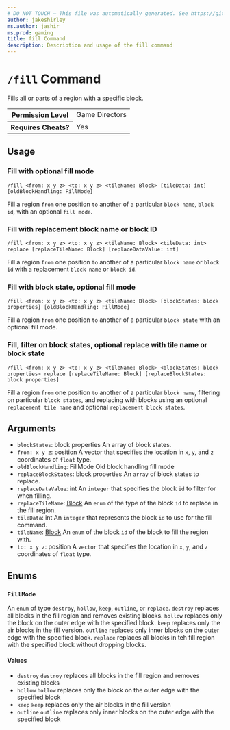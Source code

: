 ```yaml
---
# DO NOT TOUCH — This file was automatically generated. See https://github.com/mojang/minecraftapidocsgenerator to modify descriptions, examples, etc.
author: jakeshirley
ms.author: jashir
ms.prod: gaming
title: fill Command
description: Description and usage of the fill command
---
```

# `/fill` Command
Fills all or parts of a region with a specific block.

<table>
  <tr>
    <th>Permission Level</th>
    <td>Game Directors</td>
  </tr>
  <tr>
    <th>Requires Cheats?</th>
    <td>Yes</td>
  </tr>
</table>

## Usage
### Fill with optional fill mode
`/fill <from: x y z> <to: x y z> <tileName: Block> [tileData: int] [oldBlockHandling: FillMode]`

Fill a region `from` one position `to` another of a particular `block name`, `block id`, with an optional `fill mode`.

### Fill with replacement block name or block ID
`/fill <from: x y z> <to: x y z> <tileName: Block> <tileData: int> replace [replaceTileName: Block] [replaceDataValue: int]`

Fill a region `from` one position `to` another of a particular `block name` or `block id` with a replacement `block name` or `block id`.

### Fill with block state, optional fill mode
`/fill <from: x y z> <to: x y z> <tileName: Block> [blockStates: block properties] [oldBlockHandling: FillMode]`

Fill a region `from` one position `to` another of a particular `block state` with an optional fill mode.

### Fill, filter on block states, optional replace with tile name or block state
`/fill <from: x y z> <to: x y z> <tileName: Block> <blockStates: block properties> replace [replaceTileName: Block] [replaceBlockStates: block properties]`

Fill a region `from` one position `to` another of a particular `block name`, filtering on particular `block states`, and replacing with blocks using an optional `replacement tile name` and optional `replacement block states`.

## Arguments
- `blockStates`: block properties
An array of block states.
- `from: x y z`: position
A vector that specifies the location in `x`, `y`, and `z` coordinates of `float` type.
- `oldBlockHandling`: FillMode
Old block handling fill mode
- `replaceBlockStates`: block properties
An `array` of block states to replace.
- `replaceDataValue`: int
An `integer` that specifies the block `id` to filter for when filling.
- `replaceTileName`: [Block](../enums/Block.md)
An `enum` of the type of the block `id` to replace in the fill region.
- `tileData`: int
An `integer` that represents the block `id` to use for the fill command.
- `tileName`: [Block](../enums/Block.md)
An `enum` of the block `id` of the block to fill the region with.
- `to: x y z`: position
A `vector` that specifies the location in `x`, `y`, and `z` coordinates of `float` type.

## Enums
### `FillMode`
An `enum` of type `destroy`, `hollow`, `keep`, `outline`, or `replace`.
`destroy` replaces all blocks in the fill region and removes existing blocks.
`hollow` replaces only the block on the outer edge with the specified block.
`keep` replaces only the air blocks in the fill version.
`outline` replaces only inner blocks on the outer edge with the specified block.
`replace` replaces all blocks in teh fill region with the specified block without dropping blocks.

#### Values
- `destroy`
`destroy` replaces all blocks in the fill region and removes existing blocks
- `hollow`
`hollow` replaces only the block on the outer edge with the specified block
- `keep`
`keep` replaces only the air blocks in the fill version
- `outline`
`outline` replaces only inner blocks on the outer edge with the specified block
